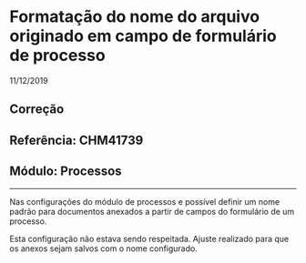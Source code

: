# Formatação do nome do arquivo originado em campo de formulário de processo
11/12/2019
## Correção
## Referência: CHM41739
## Módulo: Processos
***

Nas configurações do módulo de processos e possível definir um nome padrão para documentos anexados a partir de campos do formulário de um processo.

Esta configuração não estava sendo respeitada. Ajuste realizado para que os anexos sejam salvos com o nome configurado.